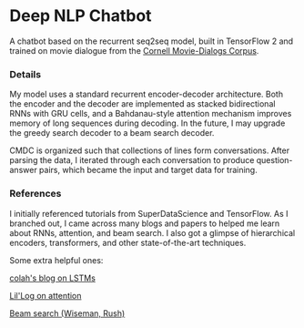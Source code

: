 # Deep NLP Chatbot

A chatbot based on the recurrent seq2seq model, built in TensorFlow 2 and trained on movie dialogue from the [Cornell Movie-Dialogs Corpus](https://www.cs.cornell.edu/~cristian/Cornell_Movie-Dialogs_Corpus.html). 

### Details

My model uses a standard recurrent encoder-decoder architecture. Both the encoder and the decoder are implemented as stacked bidirectional RNNs with GRU cells, and a Bahdanau-style attention mechanism improves memory of long sequences during decoding. In the future, I may upgrade the greedy search decoder to a beam search decoder.

CMDC is organized such that collections of lines form conversations. After parsing the data, I iterated through each conversation to produce question-answer pairs, which became the input and target data for training.

### References

I initially referenced tutorials from SuperDataScience and TensorFlow. As I branched out, I came across many blogs and papers to helped me learn about RNNs, attention, and beam search. I also got a glimpse of hierarchical encoders, transformers, and other state-of-the-art techniques.

Some extra helpful ones:

[colah's blog on LSTMs](https://colah.github.io/posts/2015-08-Understanding-LSTMs/)

[Lil'Log on attention](https://lilianweng.github.io/lil-log/2018/06/24/attention-attention.html)

[Beam search (Wiseman, Rush)](https://arxiv.org/pdf/1606.02960.pdf)
